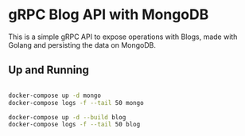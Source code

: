 # gRPC Blog API with MongoDB

This is a simple gRPC API to expose operations with Blogs, made with Golang and persisting the data on MongoDB.

## Up and Running

```bash

docker-compose up -d mongo
docker-compose logs -f --tail 50 mongo

docker-compose up -d --build blog
docker-compose logs -f --tail 50 blog

```
